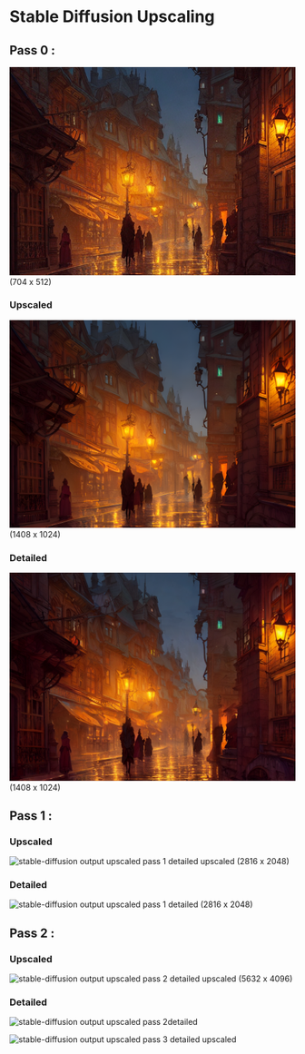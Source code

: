 # Stable Diffusion Upscaling

## Pass 0 : 
![stable-diffusion output](00009.png)  
(704 x 512)
### Upscaled
![stable-diffusion output upscaled pass 0](00009u.png)
(1408 x 1024)
### Detailed
![stable-diffusion output upscaled pass 0 detailed](00009ud.png)
(1408 x 1024)
## Pass 1 :
### Upscaled
![stable-diffusion output upscaled pass 1 detailed upscaled](00009udu.png)
(2816 x 2048)
### Detailed
![stable-diffusion output upscaled pass 1 detailed](00009udud.png)
(2816 x 2048)
## Pass 2 : 
### Upscaled
![stable-diffusion output upscaled pass 2 detailed upscaled](00009ududu.png)
(5632 x 4096)
### Detailed
![stable-diffusion output upscaled pass 2detailed](00009ududud.png)

![stable-diffusion output upscaled pass 3 detailed upscaled](00009udududu.png)
